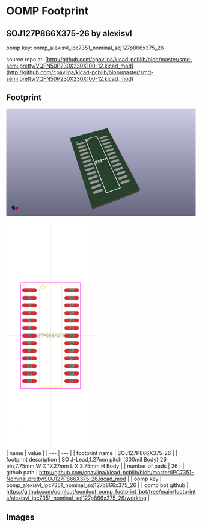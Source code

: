 # OOMP Footprint  
## SOJ127P866X375-26  by alexisvl  
  
oomp key: oomp_alexisvl_ipc7351_nominal_soj127p866x375_26  
  
source repo at: [http://github.com/cpavlina/kicad-pcblib/blob/master/smd-semi.pretty/VQFN50P230X230X100-12.kicad_mod](http://github.com/cpavlina/kicad-pcblib/blob/master/smd-semi.pretty/VQFN50P230X230X100-12.kicad_mod)  
## Footprint  
  
[![working_kicad_pcb_3d.png](working_kicad_pcb_3d_600.png)](working_kicad_pcb_3d.png)  
  
[![working.png](working_600.png)](working.png)  
| name | value | 
| --- | --- | 
| footprint name | SOJ127P866X375-26 | 
| footprint description | SO J-Lead,1.27mm pitch (300mil Body);26 pin,7.75mm W X 17.27mm L X 3.75mm H Body | 
| number of pads | 26 | 
| github path | http://github.com/cpavlina/kicad-pcblib/blob/master/IPC7351-Nominal.pretty/SOJ127P866X375-26.kicad_mod | 
| oomp key | oomp_alexisvl_ipc7351_nominal_soj127p866x375_26 | 
| oomp bot github | https://github.com/oomlout/oomlout_oomp_footprint_bot/tree/main/footprints/alexisvl_ipc7351_nominal_soj127p866x375_26/working | 
## Images  
